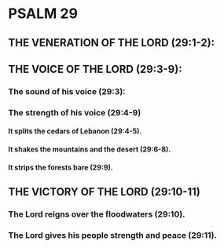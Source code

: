 ---
---
# PSALM 29 
## THE VENERATION OF THE LORD (29:1-2): 
## THE VOICE OF THE LORD (29:3-9): 
###  The sound of his voice (29:3): 
###  The strength of his voice (29:4-9) 
####  It splits the cedars of Lebanon (29:4-5). 
####  It shakes the mountains and the desert (29:6-8). 
####  It strips the forests bare (29:9). 
## THE VICTORY OF THE LORD (29:10-11) 
###  The Lord reigns over the floodwaters (29:10). 
###  The Lord gives his people strength and peace (29:11). 
